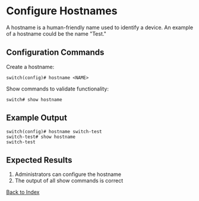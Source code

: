 # Configure Hostnames

A hostname is a human-friendly name used to identify a device. An example of a hostname could be the name "Test." 

## Configuration Commands

Create a hostname: 

```
switch(config)# hostname <NAME>
```

Show commands to validate functionality: 

```
switch# show hostname
```

## Example Output 

```
switch(config)# hostname switch-test
switch-test# show hostname
switch-test
```

## Expected Results 

1. Administrators can configure the hostname
2. The output of all show commands is correct   

[Back to Index](../index.md)

